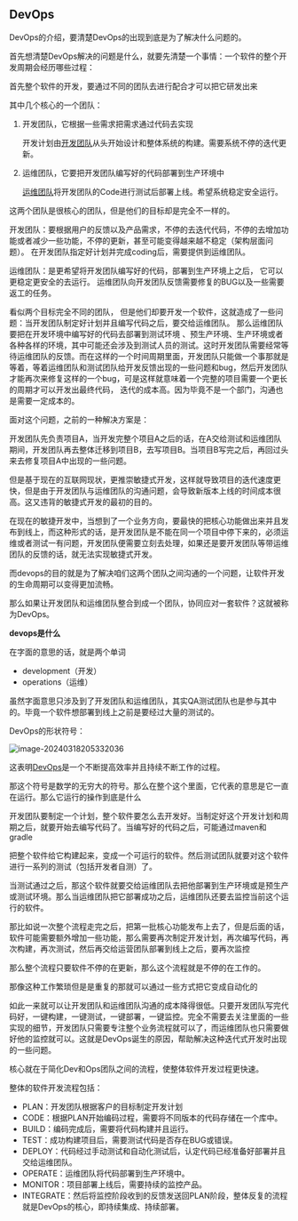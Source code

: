 ## DevOps

DevOps的介绍，要清楚DevOps的出现到底是为了解决什么问题的。

首先想清楚DevOps解决的问题是什么，就要先清楚一个事情：一个软件的整个开发周期会经历哪些过程：

首先整个软件的开发，要通过不同的团队去进行配合才可以把它研发出来

其中几个核心的一个团队：

1. 开发团队，它根据一些需求把需求通过代码去实现

   开发计划由[开发团队](https://blog.csdn.net/weixin_47758895/article/details/129841123?spm=1001.2014.3001.5502)从头开始设计和整体系统的构建。需要系统不停的迭代更新。

2. 运维团队，它要把开发团队编写好的代码部署到生产环境中

   [运维团队](https://blog.csdn.net/weixin_47758895/article/details/129841123?spm=1001.2014.3001.5502)将开发团队的Code进行测试后部署上线。希望系统稳定安全运行。

这两个团队是很核心的团队，但是他们的目标却是完全不一样的。

开发团队：要根据用户的反馈以及产品需求，不停的去迭代代码，不停的去增加功能或者减少一些功能，不停的更新，甚至可能变得越来越不稳定（架构层面问题）。  在开发团队指定好计划并完成coding后，需要提供到运维团队。

运维团队：是更希望将开发团队编写好的代码，部署到生产环境上之后， 它可以更稳定更安全的去运行。    运维团队向开发团队反馈需要修复的BUG以及一些需要返工的任务。



看似两个目标完全不同的团队， 但是他们却要开发一个软件，这就造成了一些问题：当开发团队制定好计划并且编写代码之后，要交给运维团队。 那么运维团队要把在开发环境中编写好的代码去部署到测试环境 、预生产环境、生产环境或者各种各样的环境，其中可能还会涉及到测试人员的测试。这时开发团队需要经常等待运维团队的反馈。而在这样的一个时间周期里面，开发团队只能做一个事那就是等着，等着运维团队和测试团队给开发反馈出现的一些问题和bug，然后开发团队才能再次来修复这样的一个bug，可是这样就意味着一个完整的项目需要一个更长的周期才可以开发出最终代码， 迭代的成本高。因为毕竟不是一个部门，沟通也是需要一定成本的。

面对这个问题，之前的一种解决方案是：

开发团队先负责项目A，当开发完整个项目A之后的话，在A交给测试和运维团队期间，开发团队再去整体迁移到项目B，去写项目B。当项目B写完之后，再回过头来去修复项目A中出现的一些问题。





但是基于现在的互联网现状，更推崇敏捷式开发，这样就导致项目的迭代速度更快，但是由于开发团队与运维团队的沟通问题，会导致新版本上线的时间成本很高。这又违背的敏捷式开发的最初的目的。

在现在的敏捷开发中，当想到了一个业务方向，要最快的把核心功能做出来并且发布到线上，而这种形式的话，是开发团队是不能在同一个项目中停下来的，必须运维或者测试一有问题，开发团队便需要立刻去处理，如果还是要开发团队等带运维团队的反馈的话，就无法实现敏捷式开发。

而devops的目的就是为了解决咱们这两个团队之间沟通的一个问题，让软件开发的生命周期可以变得更加流畅。



那么如果让开发团队和运维团队整合到成一个团队，协同应对一套软件？这就被称为DevOps。

**devops是什么**

在字面的意思的话，就是两个单词

- development（开发）
- operations（运维）

虽然字面意思只涉及到了开发团队和运维团队，其实QA测试团队也是参与其中的。毕竟一个软件想部署到线上之前是要经过大量的测试的。

DevOps的形状符号：

![image-20240318205332036](D:\learn-notes\工程化\images\image-20240318205332036.png)

这表明[DevOps](https://blog.csdn.net/weixin_47758895/article/details/129841123?spm=1001.2014.3001.5502)是一个不断提高效率并且持续不断工作的过程。

那这个符号是数学的无穷大的符号。那么在整个这个里面，它代表的意思是它一直在运行。那么它运行的操作到底是什么

开发团队要制定一个计划，整个软件要怎么去开发好。当制定好这个开发计划和周期之后，就要开始去编写代码了。当编写好的代码之后，可能通过maven和gradle

把整个软件给它构建起来，变成一个可运行的软件。然后测试团队就要对这个软件进行一系列的测试（包括开发者自测）了。

当测试通过之后，那这个软件就要交给运维团队去把他部署到生产环境或是预生产或测试环境。那么当运维团队把它部署成功之后，运维团队还要去监控当前这个运行的软件。

那比如说一次整个流程走完之后，把第一批核心功能发布上去了，但是后面的话，软件可能需要额外增加一些功能，那么需要再次制定开发计划，再次编写代码，再次构建，再次测试，然后再交给运营团队部署到线上之后，要再次监控

那么整个流程只要软件不停的在更新，那么这个流程就是不停的在工作的。

那像这种工作繁琐但是是重复的那就可以通过一些方式把它变成自动化的

如此一来就可以让开发团队和运维团队沟通的成本降得很低。只要开发团队写完代码好，一键构建，一键测试，一键部署，一键监控。完全不需要去关注里面的一些实现的细节，开发团队只需要专注整个业务流程就可以了，而运维团队也只需要做好他的监控就可以。这就是DevOps诞生的原因，帮助解决这种迭代式开发时出现的一些问题。





核心就在于简化Dev和Ops团队之间的流程，使整体软件开发过程更快速。

整体的软件开发流程包括：

- PLAN：开发团队根据客户的目标制定开发计划
- CODE：根据PLAN开始编码过程，需要将不同版本的代码存储在一个库中。
- BUILD：编码完成后，需要将代码构建并且运行。
- TEST：成功构建项目后，需要测试代码是否存在BUG或错误。
- DEPLOY：代码经过手动测试和自动化测试后，认定代码已经准备好部署并且交给运维团队。
- OPERATE：运维团队将代码部署到生产环境中。
- MONITOR：项目部署上线后，需要持续的监控产品。
- INTEGRATE：然后将监控阶段收到的反馈发送回PLAN阶段，整体反复的流程就是DevOps的核心，即持续集成、持续部署。
  





